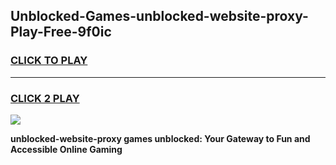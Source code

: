 
## Unblocked-Games-unblocked-website-proxy-Play-Free-9f0ic
<h3>
<a href="https://premium76.site?title=unblocked-website-proxy&ref=23A">CLICK TO PLAY</a></h3>
<hr>

<h3>
<a href="https://premium76.site?title=unblocked-website-proxy&ref=23A">CLICK 2 PLAY</a>
  
</h3>

<a href="https://premium76.site?title=unblocked-website-proxy&ref=23A"><img src="https://clearcache.store/games.png"></a>


**unblocked-website-proxy games unblocked: Your Gateway to Fun and Accessible Online Gaming**
